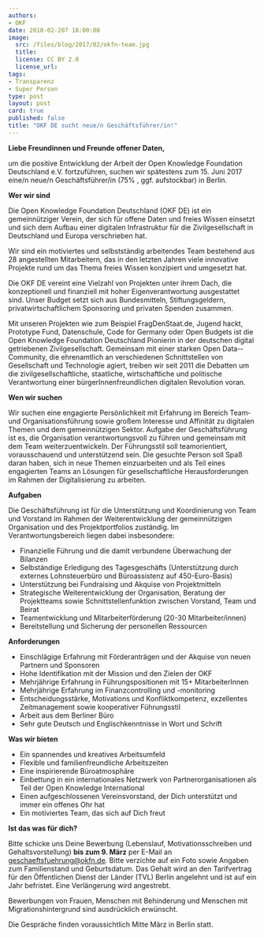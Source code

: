 ```yaml
---
authors: 
- OKF
date: 2018-02-207 18:00:00
image:
  src: /files/blog/2017/02/okfn-team.jpg
  title: 
  license: CC BY 2.0
  license_url: 
tags:
- Transparenz 
- Super Person 
type: post
layout: post
card: true
published: false
title: "OKF DE sucht neue/n Geschäftsführer/in!"
---
```


<b>Liebe Freundinnen und Freunde offener Daten,</b>

um die positive Entwicklung der Arbeit der Open Knowledge Foundation Deutschland e.V. fortzuführen, suchen wir spätestens zum 15. Juni 2017 eine/n neue/n Geschäftsführer/in (75% , ggf. aufstockbar) in Berlin.


<b>Wer wir sind</b>

Die Open Knowledge Foundation Deutschland (OKF DE) ist ein gemeinnütziger Verein, der sich für offene Daten und freies Wissen einsetzt und sich dem Aufbau einer digitalen Infrastruktur für die Zivilgesellschaft in Deutschland und Europa verschrieben hat.

Wir sind ein motiviertes und selbstständig arbeitendes Team bestehend aus 28 angestellten Mitarbeitern, das in den letzten Jahren viele innovative Projekte rund um das Thema freies Wissen konzipiert und umgesetzt hat.

Die OKF DE vereint eine Vielzahl von Projekten unter ihrem Dach, die konzeptionell und finanziell mit hoher Eigenverantwortung ausgestattet sind. Unser Budget setzt sich aus Bundesmitteln, Stiftungsgeldern, privatwirtschaftlichem Sponsoring und privaten Spenden zusammen.

Mit unseren Projekten wie zum Beispiel FragDenStaat.de, Jugend hackt, Prototype Fund, Datenschule, Code for Germany oder Open Budgets ist die Open Knowledge Foundation Deutschland Pionierin in der deutschen digital getriebenen Zivilgesellschaft. Gemeinsam mit einer starken Open Data-­Community, die ehrenamtlich an verschiedenen Schnittstellen von Gesellschaft und Technologie agiert, treiben wir seit 2011 die Debatten um die zivilgesellschaftliche, staatliche, wirtschaftliche und politische Verantwortung einer bürgerInnenfreundlichen digitalen Revolution voran.


<b>Wen wir suchen</b>

Wir suchen eine engagierte Persönlichkeit mit Erfahrung im Bereich Team­ und Organisationsführung sowie großem Interesse und Affinität zu digitalen Themen und dem gemeinnützigen Sektor. Aufgabe der Geschäftsführung ist es, die Organisation verantwortungsvoll zu führen und gemeinsam mit dem Team weiterzuentwickeln. Der Führungsstil soll teamorientiert, vorausschauend und unterstützend sein. Die gesuchte Person soll Spaß daran haben, sich in neue Themen einzuarbeiten und als Teil eines engagierten Teams an Lösungen für gesellschaftliche Herausforderungen im Rahmen der Digitalisierung zu arbeiten.


<b>Aufgaben</b> 

Die Geschäftsführung ist für die Unterstützung und Koordinierung von Team und Vorstand im Rahmen der Weiterentwicklung der gemeinnützigen Organisation und des Projektportfolios zuständig. Im Verantwortungsbereich liegen dabei insbesondere:

* Finanzielle Führung und die damit verbundene Überwachung der Bilanzen
* Selbständige Erledigung des Tagesgeschäfts (Unterstützung durch externes Lohnsteuerbüro und Büroassistenz auf 450-­Euro-­Basis)
* Unterstützung bei Fundraising und Akquise von Projektmitteln
* Strategische Weiterentwicklung der Organisation, Beratung der Projektteams sowie Schnittstellenfunktion zwischen Vorstand, Team und Beirat
* Teamentwicklung und Mitarbeiterförderung (20­-30 Mitarbeiter/innen)
* Bereitstellung und Sicherung der personellen Ressourcen


<b>Anforderungen</b>

* Einschlägige Erfahrung mit Förderanträgen und der Akquise von neuen Partnern und Sponsoren
* Hohe Identifikation mit der Mission und den Zielen der OKF
* Mehrjährige Erfahrung in Führungspositionen mit 15+ MitarbeiterInnen
* Mehrjährige Erfahrung im Finanzcontrolling und -­monitoring
* Entscheidungsstärke, Motivations­ und Konfliktkompetenz, exzellentes Zeitmanagement sowie kooperativer Führungsstil
* Arbeit aus dem Berliner Büro 
* Sehr gute Deutsch­ und Englischkenntnisse in Wort und Schrift


<b>Was wir bieten</b>

* Ein spannendes und kreatives Arbeitsumfeld 
* Flexible und familienfreundliche Arbeitszeiten
* Eine inspirierende Büroatmosphäre
* Einbettung in ein internationales Netzwerk von Partnerorganisationen als Teil der Open Knowledge International
* Einen aufgeschlossenen Vereinsvorstand, der Dich unterstützt und immer ein offenes Ohr hat
* Ein motiviertes Team, das sich auf Dich freut


<b>Ist das was für dich?</b>

Bitte schicke uns Deine Bewerbung (Lebenslauf, Motivationsschreiben und Gehaltsvorstellung) <b>bis zum 9. März</b> per E­-Mail an geschaeftsfuehrung@okfn.de. Bitte verzichte auf ein Foto sowie Angaben zum Familienstand und Geburtsdatum. Das Gehalt wird an den Tarifvertrag für den Öffentlichen Dienst der Länder (TV­L) Berlin angelehnt und ist auf ein Jahr befristet. Eine Verlängerung wird angestrebt.

Bewerbungen von Frauen, Menschen mit Behinderung und Menschen mit Migrationshintergrund sind ausdrücklich erwünscht.

Die Gespräche finden voraussichtlich Mitte März in Berlin statt.
